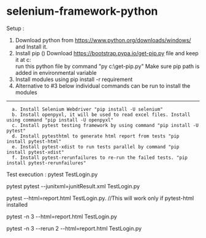 # selenium-framework-python

Setup :
  1. Download python from https://www.python.org/downloads/windows/ and Install it.
  2. Install pip ()
      Download https://bootstrap.pypa.io/get-pip.py file and keep it at c:\
      run this python file by command "py c:\get-pip.py"
      Make sure pip path is added in environmental variable
  3. Install modules using pip install -r requirement
  4. Alternative to #3 below individual commands can be run to install the modules
____

	  a. Install Selenium Webdriver "pip install -U selenium"
	  b. Install openpyxl, it will be used to read excel files. Install using command "pip install -U openpyxl"
	  c. Install pytest testing framework by using command "pip install -U pytest"
	  d. Install pytesthtml to generate html report from tests "pip install pytest-html"
	  e. Install pytest-xdist to run tests parallel by command "pip install pytest-xdist"
	  f. Install pytest-rerunfailures to re-run the failed tests. "pip install pytest-rerunfailures"
  
Test execution :
  pytest TestLogin.py
  
  pytest pytest --junitxml=junitResult.xml TestLogin.py
  
  pytest --html=report.html TestLogin.py. //This will work only if pytest-html installed
  
  pytest -n 3 --html=report.html TestLogin.py
  
  pytest -n 3 --rerun 2 --html=report.html TestLogin.py
